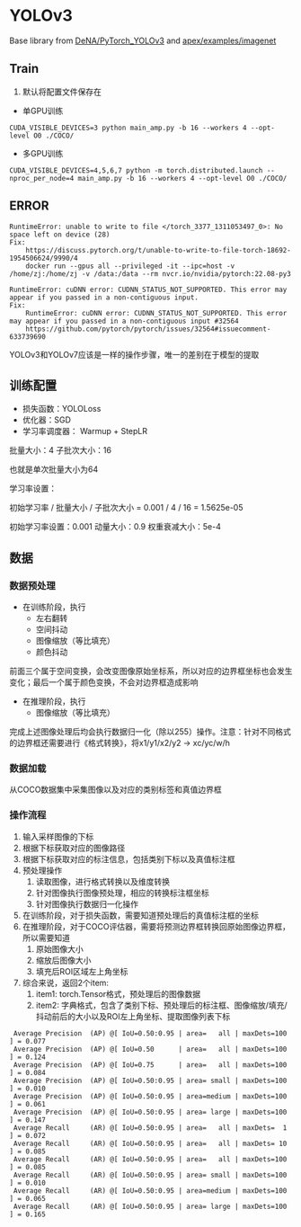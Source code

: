 
# YOLOv3

Base library from [DeNA/PyTorch_YOLOv3](https://github.com/DeNA/PyTorch_YOLOv3) and [apex/examples/imagenet](https://github.com/NVIDIA/apex/tree/master/examples/imagenet)

## Train

1. 默认将配置文件保存在

* 单GPU训练

```shell
CUDA_VISIBLE_DEVICES=3 python main_amp.py -b 16 --workers 4 --opt-level O0 ./COCO/
```

* 多GPU训练

```shell
CUDA_VISIBLE_DEVICES=4,5,6,7 python -m torch.distributed.launch --nproc_per_node=4 main_amp.py -b 16 --workers 4 --opt-level O0 ./COCO/
```

## ERROR

```text
RuntimeError: unable to write to file </torch_3377_1311053497_0>: No space left on device (28)
Fix:
    https://discuss.pytorch.org/t/unable-to-write-to-file-torch-18692-1954506624/9990/4
    docker run --gpus all --privileged -it --ipc=host -v /home/zj:/home/zj -v /data:/data --rm nvcr.io/nvidia/pytorch:22.08-py3
```

```text
RuntimeError: cuDNN error: CUDNN_STATUS_NOT_SUPPORTED. This error may appear if you passed in a non-contiguous input.
Fix:
    RuntimeError: cuDNN error: CUDNN_STATUS_NOT_SUPPORTED. This error may appear if you passed in a non-contiguous input #32564
    https://github.com/pytorch/pytorch/issues/32564#issuecomment-633739690
```

YOLOv3和YOLOv7应该是一样的操作步骤，唯一的差别在于模型的提取

## 训练配置

* 损失函数：YOLOLoss
* 优化器：SGD
* 学习率调度器： Warmup + StepLR

批量大小：4
子批次大小：16

也就是单次批量大小为64

学习率设置：

初始学习率 / 批量大小 / 子批次大小 = 0.001 / 4 / 16 = 1.5625e-05

初始学习率设置：0.001
动量大小：0.9
权重衰减大小：5e-4

## 数据

### 数据预处理

* 在训练阶段，执行 
  * 左右翻转 
  * 空间抖动 
  * 图像缩放（等比填充） 
  * 颜色抖动

前面三个属于空间变换，会改变图像原始坐标系，所以对应的边界框坐标也会发生变化；最后一个属于颜色变换，不会对边界框造成影响

* 在推理阶段，执行
  * 图像缩放（等比填充）

完成上述图像处理后均会执行数据归一化（除以255）操作。注意：针对不同格式的边界框还需要进行《格式转换》，将x1/y1/x2/y2 -> xc/yc/w/h

### 数据加载

从COCO数据集中采集图像以及对应的类别标签和真值边界框

### 操作流程

1. 输入采样图像的下标
2. 根据下标获取对应的图像路径
3. 根据下标获取对应的标注信息，包括类别下标以及真值标注框
4. 预处理操作
   1. 读取图像，进行格式转换以及维度转换
   2. 针对图像执行图像预处理，相应的转换标注框坐标
   3. 针对图像执行数据归一化操作
5. 在训练阶段，对于损失函数，需要知道预处理后的真值标注框的坐标
6. 在推理阶段，对于COCO评估器，需要将预测边界框转换回原始图像边界框，所以需要知道
   1. 原始图像大小
   2. 缩放后图像大小
   3. 填充后ROI区域左上角坐标
7. 综合来说，返回2个item:
   1. item1: torch.Tensor格式，预处理后的图像数据
   2. item2: 字典格式，包含了类别下标、预处理后的标注框、图像缩放/填充/抖动前后的大小以及ROI左上角坐标、提取图像列表下标


```text
 Average Precision  (AP) @[ IoU=0.50:0.95 | area=   all | maxDets=100 ] = 0.077
 Average Precision  (AP) @[ IoU=0.50      | area=   all | maxDets=100 ] = 0.124
 Average Precision  (AP) @[ IoU=0.75      | area=   all | maxDets=100 ] = 0.084
 Average Precision  (AP) @[ IoU=0.50:0.95 | area= small | maxDets=100 ] = 0.010
 Average Precision  (AP) @[ IoU=0.50:0.95 | area=medium | maxDets=100 ] = 0.061
 Average Precision  (AP) @[ IoU=0.50:0.95 | area= large | maxDets=100 ] = 0.147
 Average Recall     (AR) @[ IoU=0.50:0.95 | area=   all | maxDets=  1 ] = 0.072
 Average Recall     (AR) @[ IoU=0.50:0.95 | area=   all | maxDets= 10 ] = 0.085
 Average Recall     (AR) @[ IoU=0.50:0.95 | area=   all | maxDets=100 ] = 0.085
 Average Recall     (AR) @[ IoU=0.50:0.95 | area= small | maxDets=100 ] = 0.010
 Average Recall     (AR) @[ IoU=0.50:0.95 | area=medium | maxDets=100 ] = 0.065
 Average Recall     (AR) @[ IoU=0.50:0.95 | area= large | maxDets=100 ] = 0.165
```
